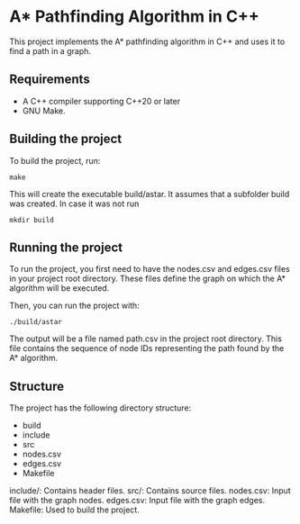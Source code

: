 # A* Pathfinding Algorithm in C++

This project implements the A* pathfinding algorithm in C++ and uses it to find a path in a graph.

## Requirements

- A C++ compiler supporting C++20 or later
- GNU Make.

## Building the project

To build the project, run:

    make

This will create the executable build/astar. It assumes that a subfolder build
was created. In case it was not run

    mkdir build

## Running the project

To run the project, you first need to have the nodes.csv and edges.csv files in your project root directory. These files define the graph on which the A* algorithm will be executed.

Then, you can run the project with:

    ./build/astar

The output will be a file named path.csv in the project root directory. This file contains the sequence of node IDs representing the path found by the A* algorithm.

## Structure

The project has the following directory structure:

- build
- include
- src
- nodes.csv
- edges.csv
- Makefile

include/: Contains header files.
src/: Contains source files.
nodes.csv: Input file with the graph nodes.
edges.csv: Input file with the graph edges.
Makefile: Used to build the project.


